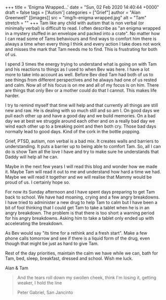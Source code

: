 +++
title = 'Enigma Wrapped...'
date = "Sun, 02 Feb 2020 14:40:44 +0000"
draft = false
tags = ['Autism']
categories = ["Grief"]
author = "Alan Greenwell"
[[images]]
  src = "img/h-enigma wrapped.jpg"
  alt = "Tam"
  stretch = ""
+++
Tam like any child with autism that is non verbal (or minimally verbal) is difficult to read. I often describe as "an enigma wrapped in a mystery stuffed in an envelope and packed into a crate". No matter how I can read some of Tams behaviours and find ways to comfort him there is always a time when every thing I think and every action I take does not work and misses the mark that Tam needs me to find. This is frustrating for both of us.
<!--more-->
I spend 3 times the energy trying to understand what is going on with Tam and his reactions to things as I used to when Bev was here. I have a lot more to take into account as well. Before Bev died Tam had both of us to see things from different perspectives and he always had one of us rested and calm. Now all of his focus is on me and all of my focus is on him. There are things that only Bev or a mother could do that I cannot. This makes life harder.

I try to remind myself that time will help and that currently all things are still new and raw. He is dealing with so much still and so am I. On good days we pull each other up and have a good day and we build memories. On a bad day we at best we struggle around each other and on a really bad day we wind each other up to a breaking point and then both cry. Those bad days normally lead to good days. Kind of the cork in the bottle popping.

Grief, PTSD, autism, non verbal is a bad mix. It creates walls and barriers to understanding. It puts a barrier up to being able to comfort Tam. So, all I can do is show Tam all the love I have and try to make sure he understands that Daddy will help all he can.

Maybe in the next few years I will read this blog and wonder how we made it. Maybe Tam will read it out to me and understand how hard a time we had. Maybe we will read it together and we will realise that Mammy would be proud of us. I certainly hope so.

For now its Sunday afternoon and I have spent days preparing to get Tam back to school. We have had moaning, crying and a few angry breakdowns. I have tried to administer a new drug to help Tam to calm but I have been a bit of fool thinking that I could get Tam to take a tablet when he is in an angry breakdown. The problem is that there is too short a warning period for his angry breakdowns. Asking him to take a tablet only ended up with accelerating the breakdown.

As Bev would say "its time for a rethink and a fresh start". Make a few phone calls tomorrow and see if there is a liquid form of the drug, even though that might be just as hard to give Tam.

Rest of the day priorities, maintain the calm we have while we can, bath for Tam, bed, sleep, breakfast, dressed and school. Wish me luck.

Alan & Tam

> And the tears roll down my swollen cheek, think I'm losing it, getting weaker, I hold the line
> 
> Peter Gabriel, San Jancinto